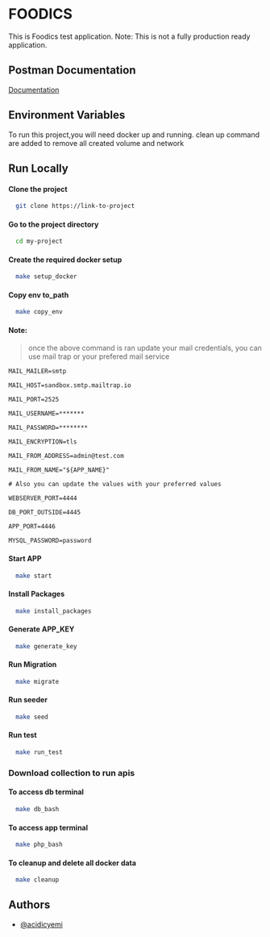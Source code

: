 
# FOODICS

This is Foodics test application. Note: This is not a fully production ready application.

## Postman Documentation

[Documentation](https://documenter.getpostman.com/view/5487875/2s935uH1oD)


## Environment Variables

To run this project,you will need docker up and running. clean up command are added to remove all created volume and network



## Run Locally

#### Clone the project

```bash
  git clone https://link-to-project
```

#### Go to the project directory

```bash
  cd my-project
```

#### Create the required docker setup

```bash
  make setup_docker
```

#### Copy env to_path

```bash
  make copy_env
```

#### Note:
> once the above command is ran  update your mail credentials,
you can use mail trap or your prefered mail service

```MAIL_MAILER=smtp```

```MAIL_HOST=sandbox.smtp.mailtrap.io```

```MAIL_PORT=2525```

```MAIL_USERNAME=*******```

```MAIL_PASSWORD=********```

```MAIL_ENCRYPTION=tls```

```MAIL_FROM_ADDRESS=admin@test.com```

```MAIL_FROM_NAME="${APP_NAME}"```

```# Also you can update the values with your preferred values```

```WEBSERVER_PORT=4444```

```DB_PORT_OUTSIDE=4445```

```APP_PORT=4446```

```MYSQL_PASSWORD=password```


#### Start APP
```bash
  make start
```

#### Install Packages
```bash
  make install_packages
```

#### Generate APP_KEY
```bash
  make generate_key
```

#### Run Migration
```bash
  make migrate
```

#### Run seeder
```bash
  make seed
```

#### Run test
```bash
  make run_test
```

### Download collection to run apis

#### To access db terminal

```bash
  make db_bash
```

#### To access app terminal

```bash
  make php_bash
```

#### To cleanup and delete all docker data

```bash
  make cleanup
```
## Authors

- [@acidicyemi](https://www.github.com/acidicyemi)

